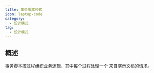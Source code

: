 ```yaml
---
title: 事务脚本模式
icon: laptop-code
category:
  - 设计模式
tag:
  - 设计模式
---
```


## 概述

事务脚本按过程组织业务逻辑，其中每个过程处理一个
来自演示文稿的请求。
